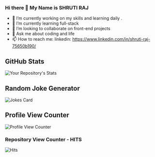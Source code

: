 ### Hi there 👋 My Name is SHRUTI RAJ 

- 🔭 I’m currently working on my skills and learning daily . 
- 🌱 I’m currently learning full-stack
- 👯 I’m looking to collaborate on front-end projects
- 💬 Ask me about coding and life
- 📫 How to reach me: linkedin: https://www.linkedin.com/in/shruti-raj-75650b190/
##  GitHub Stats
![Your Repository's Stats](https://github-readme-stats.vercel.app/api?username=19shruti&show_icons=true&theme=blue-green)
<!-- ## 2. Most Used Languages
![Your Repository's Stats](https://github-readme-stats.vercel.app/api/top-langs/?username=19shruti&theme=blue-green)
## 3. Contributors Badge
![Your Repository's Stats](https://contrib.rocks/image?repo=19shruti/Python) -->
##  Random Joke Generator
![Jokes Card](https://readme-jokes.vercel.app/api)
##  Profile View Counter
![Profile View Counter](https://komarev.com/ghpvc/?username=19shruti)
### Repository View Counter - HITS
![Hits](https://hitcounter.pythonanywhere.com/count/tag.svg?url=https://github.com/19shruti/Python)
